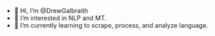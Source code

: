- 👋 Hi, I’m @DrewGalbraith
- 👀 I’m interested in NLP and MT.
- 🌱 I’m currently learning to scrape, process, and analyze language.

<!---
DrewGalbraith/DrewGalbraith is a ✨ special ✨ repository because its `README.md` (this file) appears on your GitHub profile.
You can click the Preview link to take a look at your changes.
--->
